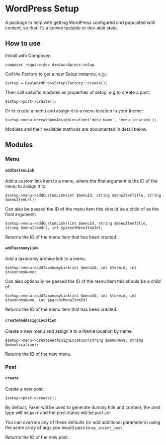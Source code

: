 # WordPress Setup

A package to help with getting WordPress configured and populated with content, so that it's a known testable or dev-able state.

## How to use

Install with Composer:

```
composer require-dev dxw/wordpress-setup
```

Call the Factory to get a new Setup instance, e.g.:

```
$setup = Dxw\WordPressSetup\Factory::create();
```

Then call specific modules as properties of setup, e.g to create a post:

```
$setup->post->create();
```

Or to create a menu and assign it to a menu location in your theme:

```
$setup->menu->createAndAssignLocation('menu-name', 'menu-location');
```

Modules and their available methods are documented in detail below.

## Modules

### Menu

#### `addCustomLink`

Add a custom link item to a menu, where the first argument is the ID of the menu to assign it to:

```
$setup->menu->addCustomLink(int $menuId, string $menuItemTitle, string $menuItemUrl);
```

Can also be passed the ID of the menu item this should be a child of as the final argument:

```
$setup->menu->addCustomLink((int $menuId, string $menuItemTitle, string $menuItemUrl, int $parentMenuItemId);
```

Returns the ID of the menu item that has been created.

#### `addTaxonomyLink`

Add a taxonomy archive link to a menu.

```
$setup->menu->addTaxonomyLink(int $menuId, int $termid, int $taxonomyName)
```

Can also optionally be passed the ID of the menu item this should be a child of:

```
$setup->menu->addTaxonomyLink(int $menuId, int $termid, int $taxonomyName, int $parentMenuItemId)
```

Returns the ID of the menu item that has been created.


#### `createAndAssignLocation`

Create a new menu and assign it to a theme location by name:

```
$setup->menu->createAndAssignLocation(string $menuName, string $menuLocation);
```

Returns the ID of the new menu.

### Post

#### `create`

Create a new post:

```
$setup->post->create();
```

By default, Faker will be used to generate dummy title and content, the post type will be `post` and the post status will be `publish`.

You can override any of these defaults (or add additional parameters) using the same array of args you would pass to `wp_insert_post`.

Returns the ID of the new post.
